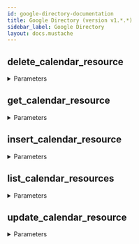 ```yaml
---
id: google-directory-documentation
title: Google Directory (version v1.*.*)
sidebar_label: Google Directory
layout: docs.mustache
---
```


## delete_calendar_resource



<details><summary>Parameters</summary>

#### calendarResourceId (required)

The unique ID of the calendar resource to delete.

**Type:** string

#### customer (required)

The unique ID for the customer's Google account. As an account administrator, you can also use the my_customer alias to represent your account's customer ID.

**Type:** string

</details>

## get_calendar_resource



<details><summary>Parameters</summary>

#### calendarResourceId (required)

The unique ID of the calendar resource to retrieve.

**Type:** string

#### customer (required)

The unique ID for the customer's Google account. As an account administrator, you can also use the my_customer alias to represent your account's customer ID.

**Type:** string

</details>

## insert_calendar_resource



<details><summary>Parameters</summary>

#### customer (required)

The unique ID for the customer's Google account. As an account administrator, you can also use the my_customer alias to represent your account's customer ID.

**Type:** string

#### $body

**Type:** object

</details>

## list_calendar_resources



<details><summary>Parameters</summary>

#### customer (required)

The unique ID for the customer's Google account. As an account administrator, you can also use the my_customer alias to represent your account's customer ID.

**Type:** string

#### maxResults

Maximum number of results to return. Acceptable values are 1 to 500, inclusive.

**Type:** integer

#### pageToken

Token to specify the next page in the list.

**Type:** string

</details>

## update_calendar_resource



<details><summary>Parameters</summary>

#### calendarResourceId (required)

The unique ID of the calendar resource to update.

**Type:** string

#### customer (required)

The unique ID for the customer's Google account. As an account administrator, you can also use the my_customer alias to represent your account's customer ID.

**Type:** string

#### $body

**Type:** object

</details>

